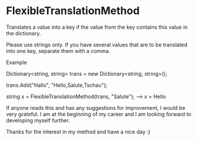 # FlexibleTranslationMethod
Translates a value into a key if the value from the key contains this value in the dictionary.

Please use strings only.
If you have several values that are to be translated into one key, separate them with a comma.

Example

Dictionary<string, string> trans = new Dictionary<string, string>();

trans.Add("Hallo", "Hello,Salute,Tschau");

string x = FlexibleTranslationMethod(trans, "Salute"); --> x = Hello

If anyone reads this and has any suggestions for improvement, I would be very grateful. I am at the beginning of my career and I am looking forward to developing myself further.

Thanks for the interest in my method and have a nice day :)
